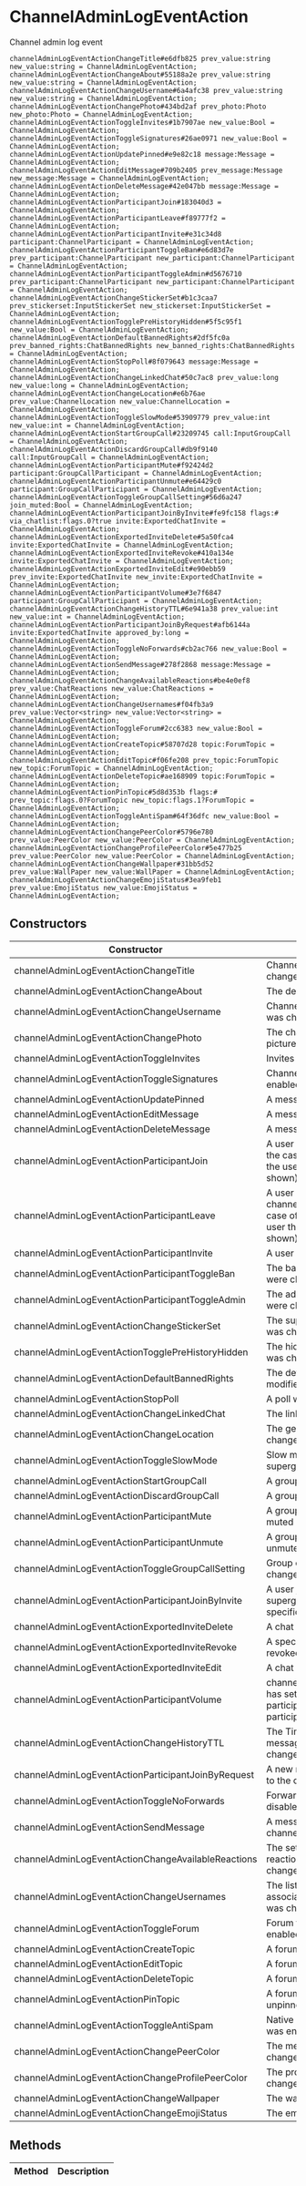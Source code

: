# ChannelAdminLogEventAction
Channel admin log event

```
channelAdminLogEventActionChangeTitle#e6dfb825 prev_value:string new_value:string = ChannelAdminLogEventAction;
channelAdminLogEventActionChangeAbout#55188a2e prev_value:string new_value:string = ChannelAdminLogEventAction;
channelAdminLogEventActionChangeUsername#6a4afc38 prev_value:string new_value:string = ChannelAdminLogEventAction;
channelAdminLogEventActionChangePhoto#434bd2af prev_photo:Photo new_photo:Photo = ChannelAdminLogEventAction;
channelAdminLogEventActionToggleInvites#1b7907ae new_value:Bool = ChannelAdminLogEventAction;
channelAdminLogEventActionToggleSignatures#26ae0971 new_value:Bool = ChannelAdminLogEventAction;
channelAdminLogEventActionUpdatePinned#e9e82c18 message:Message = ChannelAdminLogEventAction;
channelAdminLogEventActionEditMessage#709b2405 prev_message:Message new_message:Message = ChannelAdminLogEventAction;
channelAdminLogEventActionDeleteMessage#42e047bb message:Message = ChannelAdminLogEventAction;
channelAdminLogEventActionParticipantJoin#183040d3 = ChannelAdminLogEventAction;
channelAdminLogEventActionParticipantLeave#f89777f2 = ChannelAdminLogEventAction;
channelAdminLogEventActionParticipantInvite#e31c34d8 participant:ChannelParticipant = ChannelAdminLogEventAction;
channelAdminLogEventActionParticipantToggleBan#e6d83d7e prev_participant:ChannelParticipant new_participant:ChannelParticipant = ChannelAdminLogEventAction;
channelAdminLogEventActionParticipantToggleAdmin#d5676710 prev_participant:ChannelParticipant new_participant:ChannelParticipant = ChannelAdminLogEventAction;
channelAdminLogEventActionChangeStickerSet#b1c3caa7 prev_stickerset:InputStickerSet new_stickerset:InputStickerSet = ChannelAdminLogEventAction;
channelAdminLogEventActionTogglePreHistoryHidden#5f5c95f1 new_value:Bool = ChannelAdminLogEventAction;
channelAdminLogEventActionDefaultBannedRights#2df5fc0a prev_banned_rights:ChatBannedRights new_banned_rights:ChatBannedRights = ChannelAdminLogEventAction;
channelAdminLogEventActionStopPoll#8f079643 message:Message = ChannelAdminLogEventAction;
channelAdminLogEventActionChangeLinkedChat#50c7ac8 prev_value:long new_value:long = ChannelAdminLogEventAction;
channelAdminLogEventActionChangeLocation#e6b76ae prev_value:ChannelLocation new_value:ChannelLocation = ChannelAdminLogEventAction;
channelAdminLogEventActionToggleSlowMode#53909779 prev_value:int new_value:int = ChannelAdminLogEventAction;
channelAdminLogEventActionStartGroupCall#23209745 call:InputGroupCall = ChannelAdminLogEventAction;
channelAdminLogEventActionDiscardGroupCall#db9f9140 call:InputGroupCall = ChannelAdminLogEventAction;
channelAdminLogEventActionParticipantMute#f92424d2 participant:GroupCallParticipant = ChannelAdminLogEventAction;
channelAdminLogEventActionParticipantUnmute#e64429c0 participant:GroupCallParticipant = ChannelAdminLogEventAction;
channelAdminLogEventActionToggleGroupCallSetting#56d6a247 join_muted:Bool = ChannelAdminLogEventAction;
channelAdminLogEventActionParticipantJoinByInvite#fe9fc158 flags:# via_chatlist:flags.0?true invite:ExportedChatInvite = ChannelAdminLogEventAction;
channelAdminLogEventActionExportedInviteDelete#5a50fca4 invite:ExportedChatInvite = ChannelAdminLogEventAction;
channelAdminLogEventActionExportedInviteRevoke#410a134e invite:ExportedChatInvite = ChannelAdminLogEventAction;
channelAdminLogEventActionExportedInviteEdit#e90ebb59 prev_invite:ExportedChatInvite new_invite:ExportedChatInvite = ChannelAdminLogEventAction;
channelAdminLogEventActionParticipantVolume#3e7f6847 participant:GroupCallParticipant = ChannelAdminLogEventAction;
channelAdminLogEventActionChangeHistoryTTL#6e941a38 prev_value:int new_value:int = ChannelAdminLogEventAction;
channelAdminLogEventActionParticipantJoinByRequest#afb6144a invite:ExportedChatInvite approved_by:long = ChannelAdminLogEventAction;
channelAdminLogEventActionToggleNoForwards#cb2ac766 new_value:Bool = ChannelAdminLogEventAction;
channelAdminLogEventActionSendMessage#278f2868 message:Message = ChannelAdminLogEventAction;
channelAdminLogEventActionChangeAvailableReactions#be4e0ef8 prev_value:ChatReactions new_value:ChatReactions = ChannelAdminLogEventAction;
channelAdminLogEventActionChangeUsernames#f04fb3a9 prev_value:Vector<string> new_value:Vector<string> = ChannelAdminLogEventAction;
channelAdminLogEventActionToggleForum#2cc6383 new_value:Bool = ChannelAdminLogEventAction;
channelAdminLogEventActionCreateTopic#58707d28 topic:ForumTopic = ChannelAdminLogEventAction;
channelAdminLogEventActionEditTopic#f06fe208 prev_topic:ForumTopic new_topic:ForumTopic = ChannelAdminLogEventAction;
channelAdminLogEventActionDeleteTopic#ae168909 topic:ForumTopic = ChannelAdminLogEventAction;
channelAdminLogEventActionPinTopic#5d8d353b flags:# prev_topic:flags.0?ForumTopic new_topic:flags.1?ForumTopic = ChannelAdminLogEventAction;
channelAdminLogEventActionToggleAntiSpam#64f36dfc new_value:Bool = ChannelAdminLogEventAction;
channelAdminLogEventActionChangePeerColor#5796e780 prev_value:PeerColor new_value:PeerColor = ChannelAdminLogEventAction;
channelAdminLogEventActionChangeProfilePeerColor#5e477b25 prev_value:PeerColor new_value:PeerColor = ChannelAdminLogEventAction;
channelAdminLogEventActionChangeWallpaper#31bb5d52 prev_value:WallPaper new_value:WallPaper = ChannelAdminLogEventAction;
channelAdminLogEventActionChangeEmojiStatus#3ea9feb1 prev_value:EmojiStatus new_value:EmojiStatus = ChannelAdminLogEventAction;
```

## Constructors
| Constructor | Description |
| ---- | ----------- |
| channelAdminLogEventActionChangeTitle | Channel/supergroup title was changed |
| channelAdminLogEventActionChangeAbout | The description was changed |
| channelAdminLogEventActionChangeUsername | Channel/supergroup username was changed |
| channelAdminLogEventActionChangePhoto | The channel/supergroup's picture was changed |
| channelAdminLogEventActionToggleInvites | Invites were enabled/disabled |
| channelAdminLogEventActionToggleSignatures | Channel signatures were enabled/disabled |
| channelAdminLogEventActionUpdatePinned | A message was pinned |
| channelAdminLogEventActionEditMessage | A message was edited |
| channelAdminLogEventActionDeleteMessage | A message was deleted |
| channelAdminLogEventActionParticipantJoin | A user has joined the group (in the case of big groups, info of the user that has joined isn't shown) |
| channelAdminLogEventActionParticipantLeave | A user left the channel/supergroup (in the case of big groups, info of the user that has joined isn't shown) |
| channelAdminLogEventActionParticipantInvite | A user was invited to the group |
| channelAdminLogEventActionParticipantToggleBan | The banned rights of a user were changed |
| channelAdminLogEventActionParticipantToggleAdmin | The admin rights of a user were changed |
| channelAdminLogEventActionChangeStickerSet | The supergroup's stickerset was changed |
| channelAdminLogEventActionTogglePreHistoryHidden | The hidden prehistory setting was changed |
| channelAdminLogEventActionDefaultBannedRights | The default banned rights were modified |
| channelAdminLogEventActionStopPoll | A poll was stopped |
| channelAdminLogEventActionChangeLinkedChat | The linked chat was changed |
| channelAdminLogEventActionChangeLocation | The geogroup location was changed |
| channelAdminLogEventActionToggleSlowMode | Slow mode setting for supergroups was changed |
| channelAdminLogEventActionStartGroupCall | A group call was started |
| channelAdminLogEventActionDiscardGroupCall | A group call was terminated |
| channelAdminLogEventActionParticipantMute | A group call participant was muted |
| channelAdminLogEventActionParticipantUnmute | A group call participant was unmuted |
| channelAdminLogEventActionToggleGroupCallSetting | Group call settings were changed |
| channelAdminLogEventActionParticipantJoinByInvite | A user joined the supergroup/channel using a specific invite link |
| channelAdminLogEventActionExportedInviteDelete | A chat invite was deleted |
| channelAdminLogEventActionExportedInviteRevoke | A specific invite link was revoked |
| channelAdminLogEventActionExportedInviteEdit | A chat invite was edited |
| channelAdminLogEventActionParticipantVolume | channelAdminLogEvent.user_id has set the volume of participant.peer to participant.volume |
| channelAdminLogEventActionChangeHistoryTTL | The Time-To-Live of messages in this chat was changed |
| channelAdminLogEventActionParticipantJoinByRequest | A new member was accepted to the chat by an admin |
| channelAdminLogEventActionToggleNoForwards | Forwards were enabled or disabled |
| channelAdminLogEventActionSendMessage | A message was posted in a channel |
| channelAdminLogEventActionChangeAvailableReactions | The set of allowed message reactions » for this channel has changed |
| channelAdminLogEventActionChangeUsernames | The list of usernames associated with the channel was changed |
| channelAdminLogEventActionToggleForum | Forum functionality was enabled or disabled. |
| channelAdminLogEventActionCreateTopic | A forum topic was created |
| channelAdminLogEventActionEditTopic | A forum topic was edited |
| channelAdminLogEventActionDeleteTopic | A forum topic was deleted |
| channelAdminLogEventActionPinTopic | A forum topic was pinned or unpinned |
| channelAdminLogEventActionToggleAntiSpam | Native antispam functionality was enabled or disabled. |
| channelAdminLogEventActionChangePeerColor | The message accent color was changed |
| channelAdminLogEventActionChangeProfilePeerColor | The profile accent color was changed |
| channelAdminLogEventActionChangeWallpaper | The wallpaper was changed |
| channelAdminLogEventActionChangeEmojiStatus | The emoji status was changed |


## Methods
| Method | Description |
| ---- | ----------- |


